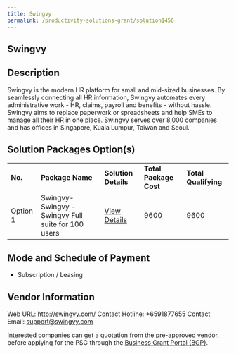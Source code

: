 ```yaml
---
title: Swingvy
permalink: /productivity-solutions-grant/solution1456
---
```


## Swingvy

## Description

Swingvy is the modern HR platform for small and mid-sized businesses. By seamlessly connecting all HR information, Swingvy automates every administrative work - HR, claims, payroll and benefits - without hassle. Swingvy aims to replace paperwork or spreadsheets and help SMEs to manage all their HR in one place. Swingvy serves over 8,000 companies and has offices in Singapore, Kuala Lumpur, Taiwan and Seoul.

## Solution Packages Option(s)

<table>
<tr>
<td><b>No.</b></td>
<td><b>Package Name</b></td>
<td><b>Solution Details</b></td>
<td><b>Total Package Cost</b></td>
<td><b>Total Qualifying</b></td>
</tr>
<tr>
<td>Option 1</td>
<td>Swingvy-Swingvy - Swingvy Full suite for 100 users</td>
<td><a href='https://www.gobusiness.gov.sg/images/psg/Desensitised_Swingvy_20200348_Annex_3_Part_5.pdf'>View Details</a></td>
<td>9600</td>
<td>9600</td>
</tr>
</table>

## Mode and Schedule of Payment

 - Subscription / Leasing

## Vendor Information

 Web URL: http://swingvy.com/ 
Contact Hotline: +6591877655 
Contact Email: support@swingvy.com 


Interested companies can get a quotation from the pre-approved vendor, before applying for the PSG through the <a href='https://www.businessgrants.gov.sg/'>Business Grant Portal (BGP)</a>.
